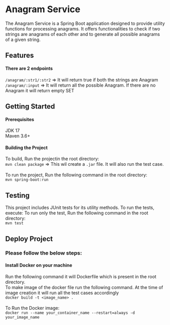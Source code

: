 # Anagram Service
The Anagram Service is a Spring Boot application designed to provide utility functions for processing anagrams. It offers functionalities to check if two strings are anagrams of each other and to generate all possible anagrams of a given string.

## Features
#### There are 2 endpoints
``/anagram/:str1/:str2`` => It will return true if both the strings are Anagram  <br />
``/anagram/:input`` => It will return all the possible Anagram. If there are no Anagram it will return empty SET  <br />
## Getting Started
#### Prerequisites
JDK 17 <br />
Maven 3.6+ <br />
#### Building the Project
To build, Run the projectin the root directory:  <br />
``mvn clean package`` => This wil create a ``.jar`` file. It will also run the test case. <br /> <br />
To run the project, Run  the following command in the root directory:  <br />
``mvn spring-boot:run`` <br />


## Testing
This project includes JUnit tests for its utility methods. To run the tests, execute:
To run only the test, Run the following command in the root directory:  <br />
``mvn test`` <br />

## Deploy Project 
### Please follow the below steps: 
#### Install Docker on your machine
Run the following command it will Dockerfile which is present in the root directory.<br />
To make image of the docker file run the following command. At the time of image creation it will run all the test cases accordingly<br /> 
``docker build -t <image_name> .``  <br /> <br />
To Run the Docker image: <br />
``docker run --name your_container_name --restart=always -d your_image_name`` <br />


